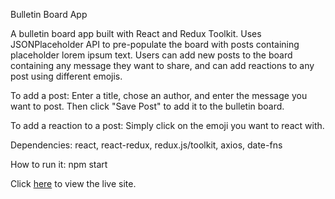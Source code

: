Bulletin Board App

A bulletin board app built with React and Redux Toolkit. Uses JSONPlaceholder API to pre-populate the board with posts containing placeholder lorem ipsum text. Users can add new posts to the board containing any message they want to share, and can add reactions to any post using different emojis.

To add a post: Enter a title, chose an author, and enter the message you want to post. Then click "Save Post" to add it to the bulletin board.

To add a reaction to a post: Simply click on the emoji you want to react with.

Dependencies: react, react-redux, redux.js/toolkit, axios, date-fns

How to run it: npm start

Click [here](https://rck-bulletin-board.netlify.app/) to view the live site.
